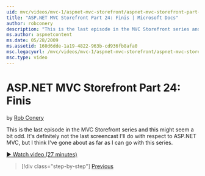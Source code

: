 ```yaml
---
uid: mvc/videos/mvc-1/aspnet-mvc-storefront/aspnet-mvc-storefront-part-24-finis
title: "ASP.NET MVC Storefront Part 24: Finis | Microsoft Docs"
author: robconery
description: "This is the last episode in the MVC Storefront series and this might seem a bit odd. It's definitely not the last screencast I'll do with respect to ASP.NET..."
ms.author: aspnetcontent
ms.date: 05/28/2009
ms.assetid: 160d6dde-1a19-4822-963b-cd936fb8afa0
msc.legacyurl: /mvc/videos/mvc-1/aspnet-mvc-storefront/aspnet-mvc-storefront-part-24-finis
msc.type: video
---
```

ASP.NET MVC Storefront Part 24: Finis
====================
by [Rob Conery](https://github.com/robconery)

This is the last episode in the MVC Storefront series and this might seem a bit odd. It's definitely not the last screencast I'll do with respect to ASP.NET MVC, but I think I've gone about as far as I can go with this series.

[&#9654; Watch video (27 minutes)](https://channel9.msdn.com/Blogs/ASP-NET-Site-Videos/aspnet-mvc-storefront-part-24-finis)

> [!div class="step-by-step"]
> [Previous](aspnet-mvc-storefront-part-23-getting-started-with-domain-driven-design.md)
